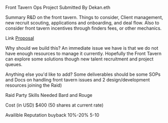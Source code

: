 Front Tavern Ops
Project Submitted By
Dekan.eth

Summary
R&D on the front tavern. Things to consider, Client management, new recruit scouting, applications and onboarding, and deal flow. Also to consider front tavern incentives through finders fees, or other mechanics.

Link
[Proposal](https://pokemol.com/dao/0xbd6fa666fbb6fdeb4fc5eb36cdd5c87b069b24c1/proposal/29)

Why should we build this?
An immediate issue we have is that we do not have enough resources to manage it currently. Hopefully the Front Tavern can explore some solutions though new talent recruitment and project queues.

Anything else you'd like to add?
Some deliverables should be some SOPs and Docs on handling front tavern issues and 2 design/development resources joining the Raid)

Raid Party Skills Needed
Bard and Rouge

Cost (in USD)
$400 (50 shares at current rate)

Availible Reputation buyback 10%-20%
5-10
